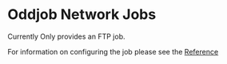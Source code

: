 # Oddjob Network Jobs

Currently Only provides an FTP job. 

For information on configuring the job please see the
[Reference](docs/reference/README.md)

